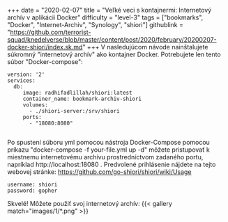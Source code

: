 +++
date = "2020-02-07"
title = "Veľké veci s kontajnermi: Internetový archív v aplikácii Docker"
difficulty = "level-3"
tags = ["bookmarks", "Docker", "Internet-Archiv", "Synology", "shiori"]
githublink = "https://github.com/terrorist-squad/knedelverse/blob/master/content/post/2020/february/20200207-docker-shiori/index.sk.md"
+++
V nasledujúcom návode nainštalujete súkromný "internetový archív" ako kontajner Docker. Potrebujete len tento súbor "Docker-compose":
```
version: '2'
services:
  db:
     image: radhifadlillah/shiori:latest
     container_name: bookmark-archiv-shiori
     volumes:
       - ./shiori-server:/srv/shiori
     ports:
       - "18080:8080"


```
Po spustení súboru yml pomocou nástroja Docker-Compose pomocou príkazu "docker-compose -f your-file.yml up -d" môžete pristupovať k miestnemu internetovému archívu prostredníctvom zadaného portu, napríklad http://localhost:18080 . Predvolené prihlásenie nájdete na tejto webovej stránke: https://github.com/go-shiori/shiori/wiki/Usage
```
username: shiori
password: gopher

```
Skvelé! Môžete použiť svoj internetový archív:
{{< gallery match="images/1/*.png" >}}
